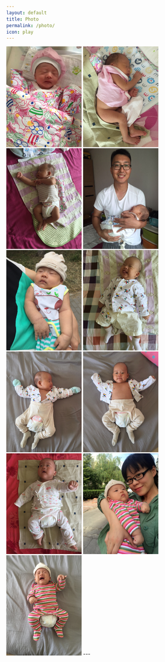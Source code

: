 ```yaml
---
layout: default
title: Photo
permalink: /photo/
icon: play 
---
```


<img src="/images/family/thumb_IMG_2087_1024.jpg" width="200">
<img src="/images/family/thumb_IMG_2153_1024.jpg" width="200">
<img src="/images/family/thumb_IMG_2199_1024.jpg" width="200">
<img src="/images/family/thumb_IMG_2183_1024.jpg" width="200">

<img src="/images/family/thumb_IMG_2206_1024.jpg" width="200">
<img src="/images/family/thumb_IMG_7306_1024.jpg" width="200">
<img src="/images/family/thumb_IMG_7409_1024.jpg" width="200">
<img src="/images/family/thumb_IMG_7414_1024.jpg" width="200">

<img src="/images/family/thumb_IMG_7466_1024.jpg" width="200">
<img src="/images/family/thumb_IMG_7473_1024.jpg" width="200">
<img src="/images/family/thumb_IMG_7493_1024.jpg" width="200">
---




